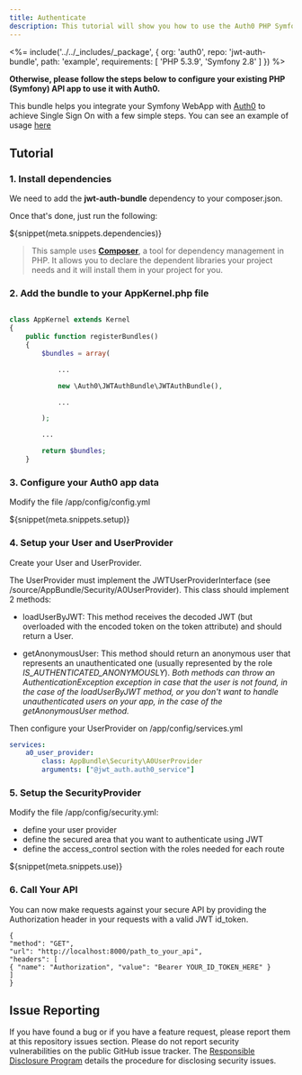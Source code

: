 ```yaml
---
title: Authenticate
description: This tutorial will show you how to use the Auth0 PHP Symfony SDK to add authentication and authorization to your API.
---
```



<%= include('../../_includes/_package', {
  org: 'auth0',
  repo: 'jwt-auth-bundle',
  path: 'example',
  requirements: [
    'PHP 5.3.9',
    'Symfony 2.8'
  ]
}) %>

**Otherwise, please follow the steps below to configure your existing PHP (Symfony) API app to use it with Auth0.**

This bundle helps you integrate your Symfony WebApp with [Auth0](https://auth0.com/) to achieve Single Sign On with a few simple steps. You can see an example of usage [here](https://github.com/auth0/jwt-auth-bundle/tree/master/example)

## Tutorial

### 1. Install dependencies

We need to add the **jwt-auth-bundle** dependency to your composer.json.

Once that's done, just run the following:

${snippet(meta.snippets.dependencies)}

> This sample uses **[Composer](https://getcomposer.org/doc/00-intro.md)**, a tool for dependency management in PHP. It allows you to declare the dependent libraries your project needs and it will install them in your project for you.

### 2. Add the bundle to your AppKernel.php file

```php

class AppKernel extends Kernel
{
    public function registerBundles()
    {
        $bundles = array(

            ...

            new \Auth0\JWTAuthBundle\JWTAuthBundle(),

            ...

        );

        ...

        return $bundles;
    }

```

### 3. Configure your Auth0 app data

Modify the file /app/config/config.yml

${snippet(meta.snippets.setup)}

### 4. Setup your User and UserProvider

Create your User and UserProvider.

The UserProvider must implement the JWTUserProviderInterface (see /source/AppBundle/Security/A0UserProvider). This class should implement 2 methods:

- loadUserByJWT: This method receives the decoded JWT (but overloaded with the encoded token on the token attribute) and should return a User.

- getAnonymousUser: This method should return an anonymous user that represents an unauthenticated one (usually represented by the role *IS_AUTHENTICATED_ANONYMOUSLY*).
*Both methods can throw an AuthenticationException exception in case that the user is not found, in the case of the loadUserByJWT method, or you don't want to handle unauthenticated users on your app, in the case of the getAnonymousUser method.*

Then configure your UserProvider on /app/config/services.yml

```yml
services:
    a0_user_provider:
        class: AppBundle\Security\A0UserProvider
        arguments: ["@jwt_auth.auth0_service"]
```

### 5. Setup the SecurityProvider

Modify the file /app/config/security.yml:

- define your user provider
- define the secured area that you want to authenticate using JWT
- define the access_control section with the roles needed for each route

${snippet(meta.snippets.use)}

### 6. Call Your API

You can now make requests against your secure API by providing the Authorization header in your requests with a valid JWT id_token.
```har
{
"method": "GET",
"url": "http://localhost:8000/path_to_your_api",
"headers": [
{ "name": "Authorization", "value": "Bearer YOUR_ID_TOKEN_HERE" }
]
}
```

## Issue Reporting

If you have found a bug or if you have a feature request, please report them at this repository issues section. Please do not report security vulnerabilities on the public GitHub issue tracker. The [Responsible Disclosure Program](https://auth0.com/whitehat) details the procedure for disclosing security issues.
